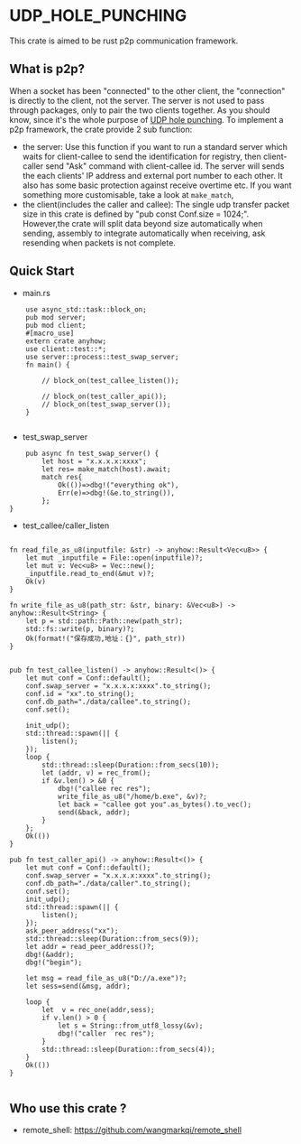 # UDP_HOLE_PUNCHING
This crate is aimed to be rust p2p communication framework.

## What is p2p? 

 When a socket has been "connected" to the other client, the "connection" is directly to the client, not the server. The server is not used to pass through packages, only to pair the two clients together. As you should know, since it's the whole purpose of [UDP hole punching](https://en.wikipedia.org/wiki/UDP_hole_punching).
 To implement a p2p framework, the crate provide 2 sub function:
 - the server: Use this function if you want to run a standard server which waits for client-callee to send the identification for registry, then client-caller send "Ask" command with client-callee id.  The server will sends the each clients' IP address and external port number to each other. It also has some basic protection against receive overtime etc. If you want something more customisable, take a look at `make_match`,
 - the client(includes the caller and callee): The single udp transfer packet size in this crate is defined by "pub const Conf.size = 1024;". However,the crate will split data beyond size automatically when sending, assembly to integrate automatically when receiving, ask resending when packets is not complete. 
  ## Quick Start 
  
  - main.rs
```
    use async_std::task::block_on;
    pub mod server;
    pub mod client;
    #[macro_use]
    extern crate anyhow;
    use client::test::*;
    use server::process::test_swap_server;
    fn main() {

        // block_on(test_callee_listen());

        // block_on(test_caller_api());
        // block_on(test_swap_server());
    }


```
  - test_swap_server 
  
```
    pub async fn test_swap_server() {
        let host = "x.x.x.x:xxxx";
        let res= make_match(host).await;
        match res{
            Ok(())=>dbg!("everything ok"),
            Err(e)=>dbg!(&e.to_string()),
        };
}
```
  - test_callee/caller_listen
  
 
```
 
fn read_file_as_u8(inputfile: &str) -> anyhow::Result<Vec<u8>> {
    let mut _inputfile = File::open(inputfile)?;
    let mut v: Vec<u8> = Vec::new();
    _inputfile.read_to_end(&mut v)?;
    Ok(v)
}

fn write_file_as_u8(path_str: &str, binary: &Vec<u8>) -> anyhow::Result<String> {
    let p = std::path::Path::new(path_str);
    std::fs::write(p, binary)?;
    Ok(format!("保存成功,地址：{}", path_str))
}


pub fn test_callee_listen() -> anyhow::Result<()> {
    let mut conf = Conf::default();
    conf.swap_server = "x.x.x.x:xxxx".to_string();
    conf.id = "xx".to_string();
    conf.db_path="./data/callee".to_string();
    conf.set();

    init_udp();
    std::thread::spawn(|| {
        listen();
    });
    loop {
        std::thread::sleep(Duration::from_secs(10));
        let (addr, v) = rec_from();
        if &v.len() > &0 {
            dbg!("callee rec res");
            write_file_as_u8("/home/b.exe", &v)?;
            let back = "callee got you".as_bytes().to_vec();
            send(&back, addr);
        }
    };
    Ok(())
}

pub fn test_caller_api() -> anyhow::Result<()> {
    let mut conf = Conf::default();
    conf.swap_server = "x.x.x.x:xxxx".to_string();
    conf.db_path="./data/caller".to_string();
    conf.set();
    init_udp();
    std::thread::spawn(|| {
        listen();
    });
    ask_peer_address("xx");
    std::thread::sleep(Duration::from_secs(9));
    let addr = read_peer_address()?;
    dbg!(&addr);
    dbg!("begin");

    let msg = read_file_as_u8("D://a.exe")?;
    let sess=send(&msg, addr);

    loop {
        let  v = rec_one(addr,sess);
        if v.len() > 0 {
            let s = String::from_utf8_lossy(&v);
            dbg!("caller  rec res");
        }
        std::thread::sleep(Duration::from_secs(4));
    }
    Ok(())
}


```

## Who use this crate ? 
-  remote_shell: https://github.com/wangmarkqi/remote_shell
